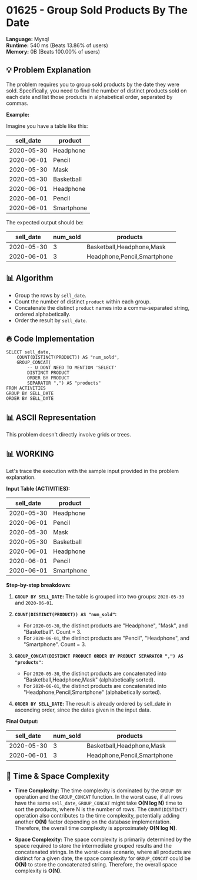# 01625 - Group Sold Products By The Date
    
**Language:** Mysql  
**Runtime:** 540 ms (Beats 13.86% of users)  
**Memory:** 0B (Beats 100.00% of users)  

## 💡 **Problem Explanation**

The problem requires you to group sold products by the date they were sold.  Specifically, you need to find the number of distinct products sold on each date and list those products in alphabetical order, separated by commas.

**Example:**

Imagine you have a table like this:

| sell_date  | product |
|------------|---------|
| 2020-05-30 | Headphone |
| 2020-06-01 | Pencil    |
| 2020-05-30 | Mask      |
| 2020-05-30 | Basketball|
| 2020-06-01 | Headphone |
| 2020-06-01 | Pencil    |
| 2020-06-01 | Smartphone|

The expected output should be:

| sell_date  | num_sold | products                      |
|------------|----------|-------------------------------|
| 2020-05-30 | 3        | Basketball,Headphone,Mask      |
| 2020-06-01 | 3        | Headphone,Pencil,Smartphone   |

## 📊 **Algorithm**

*   Group the rows by `sell_date`.
*   Count the number of distinct `product` within each group.
*   Concatenate the distinct `product` names into a comma-separated string, ordered alphabetically.
*   Order the result by `sell_date`.

## 🔥 **Code Implementation**

```mysql
SELECT sell_date,
    COUNT(DISTINCT(PRODUCT)) AS "num_sold",
    GROUP_CONCAT(
        -- U DONT NEED TO MENTION 'SELECT'
        DISTINCT PRODUCT
        ORDER BY PRODUCT
        SEPARATOR ",") AS "products"
FROM ACTIVITIES
GROUP BY SELL_DATE
ORDER BY SELL_DATE
```

## 📊 **ASCII Representation**

This problem doesn't directly involve grids or trees.

## 📊 **WORKING**

Let's trace the execution with the sample input provided in the problem explanation.

**Input Table (ACTIVITIES):**

| sell_date  | product     |
|------------|-------------|
| 2020-05-30 | Headphone   |
| 2020-06-01 | Pencil      |
| 2020-05-30 | Mask        |
| 2020-05-30 | Basketball  |
| 2020-06-01 | Headphone   |
| 2020-06-01 | Pencil      |
| 2020-06-01 | Smartphone  |

**Step-by-step breakdown:**

1.  **`GROUP BY SELL_DATE`:**  The table is grouped into two groups: `2020-05-30` and `2020-06-01`.

2.  **`COUNT(DISTINCT(PRODUCT)) AS "num_sold"`:**
    *   For `2020-05-30`, the distinct products are "Headphone", "Mask", and "Basketball". Count = 3.
    *   For `2020-06-01`, the distinct products are "Pencil", "Headphone", and "Smartphone". Count = 3.

3.  **`GROUP_CONCAT(DISTINCT PRODUCT ORDER BY PRODUCT SEPARATOR ",") AS "products"`:**
    *   For `2020-05-30`, the distinct products are concatenated into "Basketball,Headphone,Mask" (alphabetically sorted).
    *   For `2020-06-01`, the distinct products are concatenated into "Headphone,Pencil,Smartphone" (alphabetically sorted).

4.  **`ORDER BY SELL_DATE`:**  The result is already ordered by sell\_date in ascending order, since the dates given in the input data.

**Final Output:**

| sell_date  | num_sold | products                      |
|------------|----------|-------------------------------|
| 2020-05-30 | 3        | Basketball,Headphone,Mask      |
| 2020-06-01 | 3        | Headphone,Pencil,Smartphone   |

## 🚀 **Time & Space Complexity**

*   **Time Complexity:** The time complexity is dominated by the `GROUP BY` operation and the `GROUP_CONCAT` function. In the worst case, if all rows have the same `sell_date`, `GROUP_CONCAT` might take **O(N log N)** time to sort the products, where N is the number of rows.  The `COUNT(DISTINCT)` operation also contributes to the time complexity, potentially adding another **O(N)** factor depending on the database implementation. Therefore, the overall time complexity is approximately **O(N log N)**.

*   **Space Complexity:** The space complexity is primarily determined by the space required to store the intermediate grouped results and the concatenated strings. In the worst-case scenario, where all products are distinct for a given date, the space complexity for `GROUP_CONCAT` could be **O(N)** to store the concatenated string. Therefore, the overall space complexity is **O(N)**.
    